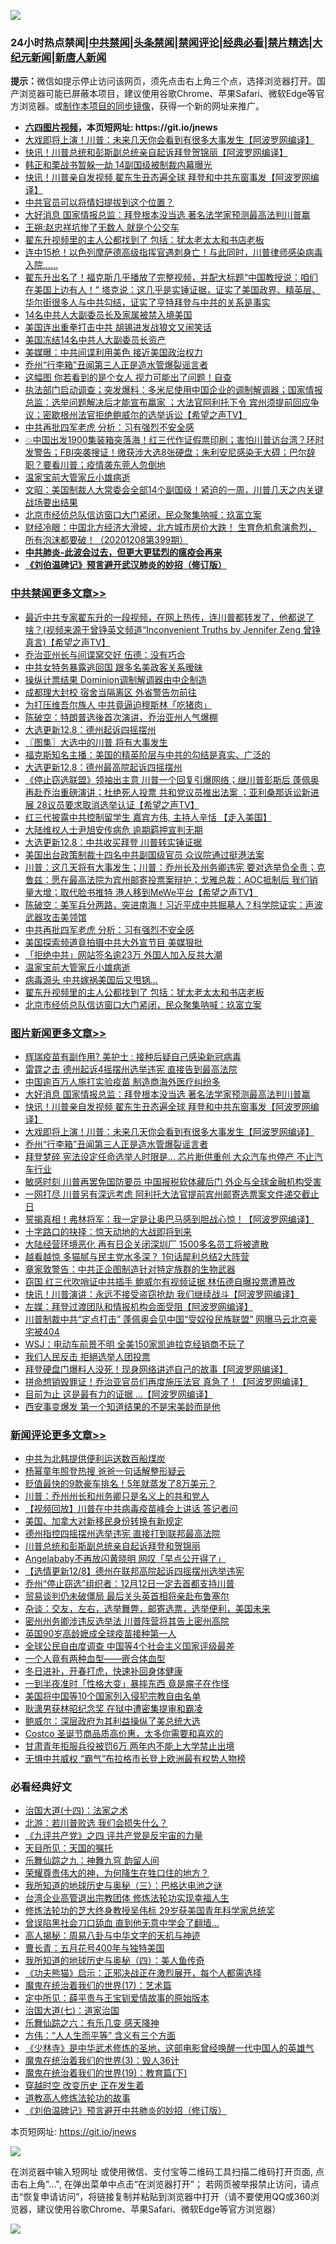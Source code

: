 ![](https://raw.githubusercontent.com/fqnews/bnews/master/64photo/fqnews-qr.jpg)

<div id="tt">
<h3>24小时热点禁闻|<a href="#%E4%B8%AD%E5%85%B1%E7%A6%81%E9%97%BB%E6%9B%B4%E5%A4%9A%E6%96%87%E7%AB%A0">中共禁闻</a>|<a href="#%E5%9B%BE%E7%89%87%E6%96%B0%E9%97%BB%E6%9B%B4%E5%A4%9A%E6%96%87%E7%AB%A0">头条禁闻</a>|<a href="#%E6%96%B0%E9%97%BB%E8%AF%84%E8%AE%BA%E6%9B%B4%E5%A4%9A%E6%96%87%E7%AB%A0">禁闻评论|<a href="#%E5%BF%85%E7%9C%8B%E7%BB%8F%E5%85%B8%E5%A5%BD%E6%96%87">经典必看|<a href="/video.md#%E7%A6%81%E7%89%87%E7%B2%BE%E9%80%89">禁片精选</a>|<a href="https://github.com/fqnews/djy/blob/master/gb/nf1351518.md#1">大纪元新闻</a>|<a href="https://github.com/fqnews/ntdtv/blob/master/gb/prog204.md#1">新唐人新闻</a></h3>
<div><b>提示：</b>微信如提示停止访问该网页，须先点击右上角三个点，选择浏览器打开。国产浏览器可能已屏蔽本项目，建议使用谷歌Chrome、苹果Safari、微软Edge等官方浏览器。或<a href="https://github.com/fqnews/bnews/blob/master/%E5%88%B6%E4%BD%9Cgit%E7%A6%81%E9%97%BB%E9%95%9C%E5%83%8F.md">制作本项目的同步镜像</a>，获得一个新的网址来推广。</div>
<ul>
<li><b><a href="http://d1.bdrive.tk/64.mp4" target="_blank">六四图片视频</a>，本页短网址: https://git.io/jnews</b></li>
<li><a href="/topimagenews/20201208/1443990.md">大戏即将上演！川普：未来几天你会看到有很多大事发生【阿波罗网编译】</a></li>
<li><a href="/cnnews/20201208/1444131.md">快讯！川普总统和彭斯副总统亲自起诉拜登贺锦丽【阿波罗网编译】</a></li>
<li><a href="/cbnews/20201208/1444051.md">韩正和栗战书暂躲一劫 14副国级被制裁内幕曝光</a></li>
<li><a href="/topimagenews/20201208/1444081.md">快讯！川普亲自发视频 翟东生丑态遍全球 拜登和中共东窗事发【阿波罗网编译】</a></li>
<li><a href="/cnnews/20201208/1443857.md">中共官员可以将情妇提拔到这个位置？</a></li>
<li><a href="/topimagenews/20201208/1444195.md">大好消息 国家情报总监：拜登根本没当选 著名法学家预测最高法判川普赢</a></li>
<li><a href="/baitai/20201208/1444107.md">王朔:赵忠祥坑惨了无数人 就是个公交车</a></li>
<li><a href="/cbnews/20201208/1444176.md">翟东升视频里的主人公都找到了 包括：犹太老太太和书店老板</a></li>
<li><a href="/comments/20201208/1443786.md">连中15枪！以色列摩萨德高级指挥官遇刺身亡！与此同时，川普律师感染病毒入院……</a></li>
<li><a href="/bannedvideo/20201208/1444238.md">翟东升出名了！福克斯几乎播放了完整视频，并配大标题“中国教授说：咱们在美国上边有人！” 塔克说：这几乎是实锤证据，证实了美国政界、精英层、华尔街很多人与中共勾结，证实了亨特拜登与中共的关系是事实</a></li>
<li><a href="/cbnews/20201208/1443844.md">14名中共人大副委员长及家属被禁入境美国</a></li>
<li><a href="/cnnews/20201208/1443858.md">美国连出重拳打击中共 胡锡进发战狼文又闹笑话</a></li>
<li><a href="/cbnews/20201208/1444111.md">美国冻结14名中共人大副委员长资产</a></li>
<li><a href="/cnnews/20201208/1444201.md">美媒曝：中共间谍利用美色 接近美国政治权力</a></li>
<li><a href="/topimagenews/20201208/1443834.md">乔州“行李箱”丑闻第三人正是造水管爆裂谣言者</a></li>
<li><a href="/lifebaike/20201208/1443974.md">这幅图 你若看到的是个女人 视力可能出了问题！自查</a></li>
<li><a href="/cbnews/20201208/1443887.md">执法部门启动调查；突发爆料：多米尼使用中国企业的调制解调器；国家情报总监：选举问题解决后才能宣布赢家 ；大法官阿利托下令 宾州须提前回应争议；密歇根州法官拒绝鲍威尔的选举诉讼【希望之声TV】</a></li>
<li><a href="/cbnews/20201208/1444216.md">中共再批四军老虎 分析：习有强烈不安全感</a></li>
<li><a href="/bannedvideo/20201208/1444080.md">💥中国出发1900集装箱突落海！红三代作证假票印刷；害怕川普访台湾？环时发警告；FBI突袭搜证！缴获涉大选8张硬盘；朱利安尼感染无大碍；巴尔辞职？要看川普；疫情袭东莞人忽倒地</a></li>
<li><a href="/cbnews/20201208/1444185.md">温家宝前大管家丘小雄病逝</a></li>
<li><a href="/cbnews/20201208/1443923.md">文昭：美国制裁人大常委会全部14个副国级！紧迫的一周，川普几天之内关键战场要出结果</a></li>
<li><a href="/cbnews/20201208/1444173.md">北京市经侦总队信访窗口大门紧闭，民众聚集呐喊：玖富立案</a></li>
<li><a href="/bannedvideo/20201208/1444118.md">财经冷眼：中国北方经济大滑坡，北方城市房价大跌！ 生育危机愈演愈烈， 所有泡沫都要破！（20201208第399期）</a></li>
<li><b><a href="/comments/20200211/1275071.md" target="_blank">中共肺炎-此波会过去，但更大更猛烈的瘟疫会再来</a></b></li>
<li><b><a href="/comments/20200207/1272816.md" target="_blank">《刘伯温碑记》预言避开武汉肺炎的妙招（修订版）</a></b></li>
</ul>
</div>

<div class="catlist">
<h3><a href="/cbnews/" target="_blank">中共禁闻</a><span><a href="/cbnews/" target="_blank" rel="nofollow">更多文章>></a></span></h3>
<ul>
<li><a href="/cbnews/20201209/1444407.md" target="_blank">最近中共专家翟东升的一段视频，在网上热传，连川普都转发了，他都说了啥？(视频来源于曾铮英文频道“Inconvenient Truths by Jennifer Zeng 曾铮真言)【希望之声TV】</a></li>
<li><a href="/cbnews/20201209/1444406.md" target="_blank">乔治亚州长与间谍窝交好 伍德：没有巧合</a></li>
<li><a href="/cbnews/20201209/1444405.md" target="_blank">中共女特务暴露逃回国 跟多名美政客关系暧昧</a></li>
<li><a href="/cbnews/20201209/1444404.md" target="_blank">操纵计票结果 Dominion调制解调器由中企制造</a></li>
<li><a href="/cbnews/20201209/1444397.md" target="_blank">成都理大封校 宿舍当隔离区 外省警告勿前往</a></li>
<li><a href="/cbnews/20201209/1444364.md" target="_blank">为打压维吾尔族人 中共竟逼迫穆斯林「吃猪肉」</a></li>
<li><a href="/cbnews/20201209/1444361.md" target="_blank">陈破空：特朗普选後首次演讲，乔治亚州人气爆棚</a></li>
<li><a href="/cbnews/20201209/1444356.md" target="_blank">大选更新12.8：德州起诉四摇摆州</a></li>
<li><a href="/cbnews/20201209/1444342.md" target="_blank">〖图集〗大选中的川普 将有大事发生</a></li>
<li><a href="/cbnews/20201209/1444323.md" target="_blank">福克斯知名主播：美国的精英阶层与中共的勾结是真实、广泛的</a></li>
<li><a href="/cbnews/20201209/1444322.md" target="_blank">大选更新12.8：德州最高院起诉四摇摆州</a></li>
<li><a href="/cbnews/20201209/1444317.md" target="_blank">《停止窃选联盟》领袖出主意  川普一个回复引爆网络；继川普彭斯后 蓬佩奥再赴乔治重磅演讲；杜绝死人投票 共和党议员推出法案 ；亚利桑那诉讼新进展   28议员要求取消选举认证【希望之声TV】</a></li>
<li><a href="/cbnews/20201208/1444286.md" target="_blank">红三代披露中共控制留学生 嘉宾方伟, 主持人辛恬 【走入美国】</a></li>
<li><a href="/cbnews/20201208/1444263.md" target="_blank">大陆维权人士尹旭安传病危 逾期羁押宣判无期</a></li>
<li><a href="/cbnews/20201208/1444253.md" target="_blank">大选更新12.8：中共收买拜登 川普转实锤证据</a></li>
<li><a href="/cbnews/20201208/1444252.md" target="_blank">美国出台政策制裁十四名中共副国级官员 众议院通过挺港法案</a></li>
<li><a href="/cbnews/20201208/1444239.md" target="_blank">川普：这几天将有大事发生；川普：乔州长及州务卿违宪 要对选举负全责；克鲁兹：愿在最高法院为宾州邮寄投票案辩护；戈雅总裁：AOC抵制后 我们销量大增；取代脸书推特 港人移到MeWe平台【希望之声TV】</a></li>
<li><a href="/cbnews/20201208/1444236.md" target="_blank">陈破空：美军兵分两路，突进南海！习近平成中共掘墓人？科学院证实：声波武器攻击美领馆</a></li>
<li><a href="/cbnews/20201208/1444216.md" target="_blank">中共再批四军老虎 分析：习有强烈不安全感</a></li>
<li><a href="/cbnews/20201208/1444213.md" target="_blank">美国探索频道竟拍摄中共大外宣节目 美媒狠批</a></li>
<li><a href="/cbnews/20201208/1444177.md" target="_blank">「拒绝中共」网站签名逾23万 外国人加入反共大潮</a></li>
<li><a href="/cbnews/20201208/1444185.md" target="_blank">温家宝前大管家丘小雄病逝</a></li>
<li><a href="/cbnews/20201208/1444184.md" target="_blank">病毒源头 中共嫁祸美国后又甩锅…</a></li>
<li><a href="/cbnews/20201208/1444176.md" target="_blank">翟东升视频里的主人公都找到了 包括：犹太老太太和书店老板</a></li>
<li><a href="/cbnews/20201208/1444173.md" target="_blank">北京市经侦总队信访窗口大门紧闭，民众聚集呐喊：玖富立案</a></li>

</ul>
</div>
<div class="catlist">
<h3><a href="/topimagenews/" target="_blank">图片新闻</a><span><a href="/topimagenews/" target="_blank" rel="nofollow">更多文章>></a></span></h3>
<ul>
<li><a href="/topimagenews/20201209/1444375.md" target="_blank">辉瑞疫苗有副作用? 美护士 : 接种后疑自己感染新冠病毒</a></li>
<li><a href="/topimagenews/20201209/1444374.md" target="_blank">雷霆之击 德州起诉4摇摆州选举违宪 直接告到最高法院</a></li>
<li><a href="/topimagenews/20201209/1444363.md" target="_blank">中国逾百万人施打实验疫苗 制造商海外医疗纠纷多</a></li>
<li><a href="/topimagenews/20201208/1444195.md" target="_blank">大好消息 国家情报总监：拜登根本没当选 著名法学家预测最高法判川普赢</a></li>
<li><a href="/topimagenews/20201208/1444081.md" target="_blank">快讯！川普亲自发视频 翟东生丑态遍全球 拜登和中共东窗事发【阿波罗网编译】</a></li>
<li><a href="/topimagenews/20201208/1443990.md" target="_blank">大戏即将上演！川普：未来几天你会看到有很多大事发生【阿波罗网编译】</a></li>
<li><a href="/topimagenews/20201208/1443834.md" target="_blank">乔州“行李箱”丑闻第三人正是造水管爆裂谣言者</a></li>
<li><a href="/topimagenews/20201208/1443820.md" target="_blank">拜登梦碎 宪法设定任命选举人时限是&#8230; 芯片断供重创 大众汽车也停产 不止汽车行业</a></li>
<li><a href="/topimagenews/20201208/1443779.md" target="_blank">敏感时刻 川普再罢免国防要员 中国报税软体藏后门 外企与全球金融机构受害</a></li>
<li><a href="/topimagenews/20201208/1443753.md" target="_blank">一网打尽 川普另有深远考虑 阿利托大法官提前宾州邮寄选票案文件递交截止日</a></li>
<li><a href="/topimagenews/20201207/1443560.md" target="_blank">誓揭真相！弗林将军：我一定是让奥巴马感到胆战心惊！【阿波罗网编译】</a></li>
<li><a href="/comments/20201207/1443483.md" target="_blank">十字路口的抉择：惊天动地的大战即将到来</a></li>
<li><a href="/topimagenews/20201207/1443309.md" target="_blank">大陆经营环境恶化 再有日企关闭深圳厂 1500多名员工将被遣散</a></li>
<li><a href="/topimagenews/20201207/1443304.md" target="_blank">越看越惊 多猫腻与民主党水多深？ 1句话犀利总结2大阵营</a></li>
<li><a href="/topimagenews/20201207/1443292.md" target="_blank">章家敦警告：中共正企图制造针对特定族群的生物武器</a></li>
<li><a href="/topimagenews/20201207/1443243.md" target="_blank">窃国 红三代吹哨证中共插手 鲍威尔有视频证据 林伍德自曝投票遭篡改</a></li>
<li><a href="/topimagenews/20201206/1442956.md" target="_blank">快讯！川普演讲：永远不接受盗窃抢劫 我们继续战斗【阿波罗网编译】</a></li>
<li><a href="/topimagenews/20201206/1442867.md" target="_blank">左媒：拜登过渡团队和情报机构会面受阻【阿波罗网编译】</a></li>
<li><a href="/topimagenews/20201206/1442817.md" target="_blank">川普制裁中共“定点打击” 蓬佩奥会见中国“受奴役民族联盟” 网曝马云北京豪宅被404</a></li>
<li><a href="/topimagenews/20201206/1442795.md" target="_blank">WSJ：电动车前景不明 全美150家凯迪拉克经销商不玩了</a></li>
<li><a href="/topimagenews/20201206/1442772.md" target="_blank">我们人民反击 拒絕选举人团投票</a></li>
<li><a href="/topimagenews/20201205/1442568.md" target="_blank">拜登硬盘门爆料人没死！现身网络讲述自己的故事【阿波罗网编译】</a></li>
<li><a href="/topimagenews/20201205/1442408.md" target="_blank">拼命想销毁罪证！乔治亚官员们再度施压法官 真急了！【阿波罗网编译】</a></li>
<li><a href="/topimagenews/20201205/1442397.md" target="_blank">目前为止 这是最有力的证据 …【阿波罗网编译】</a></li>
<li><a href="/topimagenews/20201205/1442396.md" target="_blank">西安事变爆发 第一个知道结果的不是宋美龄而是他</a></li>

</ul>
</div>
<div class="catlist">
<h3><a href="/comments/" target="_blank">新闻评论</a><span><a href="/comments/" target="_blank" rel="nofollow">更多文章>></a></span></h3>
<ul>
<li><a href="/comments/20201209/1444402.md" target="_blank">中共为北韩提供便利运送数百船煤炭</a></li>
<li><a href="/comments/20201209/1444401.md" target="_blank">杨幂童年照登热搜 爸爸一句话解整形疑云</a></li>
<li><a href="/comments/20201209/1444400.md" target="_blank">贬值最快的9款豪车排名！5年就蒸发了8万美元？</a></li>
<li><a href="/comments/20201209/1444393.md" target="_blank">川普：乔州州长和州务卿只是名义上的共和党人</a></li>
<li><a href="/comments/20201209/1444382.md" target="_blank">【视频回放】川普在中共病毒疫苗峰会上讲话 答记者问</a></li>
<li><a href="/comments/20201209/1444381.md" target="_blank">美国、加拿大对新移民身份转换有新规定</a></li>
<li><a href="/comments/20201209/1444370.md" target="_blank">德州指控四摇摆州选举违宪 直接打到联邦最高法院</a></li>
<li><a href="/comments/20201209/1444369.md" target="_blank">川普总统和彭斯副总统亲自起诉拜登和贺锦丽</a></li>
<li><a href="/comments/20201209/1444341.md" target="_blank">Angelababy不再放闪黄晓明 网叹「早点公开得了」</a></li>
<li><a href="/comments/20201209/1444321.md" target="_blank">【选情更新12/8】德州在联邦高院起诉四摇摆州选举违宪</a></li>
<li><a href="/comments/20201208/1444271.md" target="_blank">乔州“停止窃选”组织者：12月12日一定去首都支持川普</a></li>
<li><a href="/comments/20201208/1444270.md" target="_blank">贸易谈判仍未破僵局 最后关头英首相将亲赴布鲁塞尔</a></li>
<li><a href="/comments/20201208/1444214.md" target="_blank">杂谈：交友，左右，选举舞弊，邮寄选票，选举便利，美国未来</a></li>
<li><a href="/comments/20201208/1444264.md" target="_blank">密州州务卿涉违反选举法 川普阵营将其告上密州高院</a></li>
<li><a href="/comments/20201208/1444202.md" target="_blank">英国90岁高龄嬷成全球疫苗接种第一人</a></li>
<li><a href="/comments/20201208/1444191.md" target="_blank">全球公民自由度调查 中国等4个社会主义国家评级最差</a></li>
<li><a href="/comments/20201208/1444170.md" target="_blank">一个人竟有两种血型——嵌合体血型</a></li>
<li><a href="/comments/20201208/1444169.md" target="_blank">冬日进补，开春打虎，快速补回身体健康</a></li>
<li><a href="/comments/20201208/1444168.md" target="_blank">一到半夜准时「性格大变」暴摔东西 竟是瘤子在作怪</a></li>
<li><a href="/comments/20201208/1444145.md" target="_blank">美国将中国等10个国家列入侵犯宗教自由名单</a></li>
<li><a href="/comments/20201208/1444133.md" target="_blank">耿潇男获林昭纪念奖 在狱中遭密集提审和霸凌</a></li>
<li><a href="/comments/20201208/1444124.md" target="_blank">鲍威尔：深层政府为其利益操纵了美总统大选</a></li>
<li><a href="/comments/20201208/1444123.md" target="_blank">Costco 圣诞节商品质高价惠，太多你需要和喜欢的</a></li>
<li><a href="/comments/20201208/1444119.md" target="_blank">甘肃青年拒服兵役被罚6万 两年内不能上大学禁止出境</a></li>
<li><a href="/comments/20201208/1444086.md" target="_blank">无惧中共威权 “霸气”布拉格市长登上欧洲最有权势人物榜</a></li>

</ul>
</div>

<div class="catlist">
<h3>必看经典好文</h3>
<ul>
<li><a href="/cbnews/20180320/916962.md" target="_blank">治国大道(十四)：法家之术</a></li>
<li><a href="/comments/20201112/1430018.md" target="_blank">北游：若川普败选 我们会损失什么？</a></li>
<li><a href="/bookonline/20131116/201053.md" target="_blank">《九评共产党》之四 评共产党是反宇宙的力量</a></li>
<li><a href="/tculture/20180919/1000196.md" target="_blank">天目所见：天国的嘱托</a></li>
<li><a href="/tculture/20170718/793528.md" target="_blank">乐舞仙踪之九：神舞九穹 韵留人间</a></li>
<li><a href="/comments/20200618/1346830.md" target="_blank">荣耀尊贵伟大的神，为何降生在牲口住的地方？</a></li>
<li><a href="/tculture/xiulian/20170726/797589.md" target="_blank">我所知道的地球历史与奥秘（三）：巴格达电池之谜</a></li>
<li><a href="/comments/20200528/1335859.md" target="_blank">台湾企业高管退出宗教团体 修炼法轮功实现幸福人生</a></li>
<li><a href="/comments/20190517/1129285.md" target="_blank">修炼法轮功的芝大终身教授吴伟标 29岁获美国青年科学家总统奖</a></li>
<li><a href="/topimagenews/20200928/1404412.md" target="_blank">曾误陷黑社会刀口舔血 直到他无意中学会了翻墙&#8230;</a></li>
<li><a href="/aomi/history/20170924/831575.md" target="_blank">高人揭秘：周易八卦与中华文字的天机与神迹</a></li>
<li><a href="/comments/20200713/1359796.md" target="_blank">曹长青：五月花号400年与独特美国</a></li>
<li><a href="/tculture/xiulian/20170729/799172.md" target="_blank">我所知道的地球历史与奥秘（四）：美人鱼传奇</a></li>
<li><a href="/comments/20200308/1290182.md" target="_blank">《功夫熊猫》启示：正邪决战正在激烈展开，每个人都需选择</a></li>
<li><a href="/topimagenews/20180620/960677.md" target="_blank">魔鬼在统治着我们的世界(17)：艺术篇</a></li>
<li><a href="/comments/20200616/1345658.md" target="_blank">定中所见：薛平贵与王宝钏爱情故事的原始版本</a></li>
<li><a href="/cbnews/20190424/913985.md" target="_blank">治国大道(七)：道家治国</a></li>
<li><a href="/tculture/20190101/792146.md" target="_blank">乐舞仙踪之六：有乐几变 感天降神</a></li>
<li><a href="/comments/20200720/1363377.md" target="_blank">方伟：“人人生而平等” 含义有三个方面</a></li>
<li><a href="/comments/20201013/1412612.md" target="_blank">《少林寺》是中华武术修炼的圣地，这部电影曾经唤醒一代中国人的英雄气</a></li>
<li><a href="/topimagenews/20180521/945342.md" target="_blank">魔鬼在统治着我们的世界(3)：毁人36计</a></li>
<li><a href="/comments/20180716/972458.md" target="_blank">魔鬼在统治着我们的世界(19)：教育篇(下)</a></li>
<li><a href="/comments/20200626/1259925.md" target="_blank">穿越时空 改变历史 正在发生着</a></li>
<li><a href="/comments/20200805/1375080.md" target="_blank">道教高人修炼法轮功的故事</a></li>
<li><a href="/comments/20200207/1272816.md" target="_blank">《刘伯温碑记》预言避开中共肺炎的妙招（修订版）</a></li>

</ul>
</div>

本页短网址: https://git.io/jnews

![](https://raw.githubusercontent.com/fqnews/bnews/master/64photo/fqnews-qr.jpg)

在浏览器中输入短网址 或使用微信、支付宝等二维码工具扫描二维码打开页面, 点击右上角"...", 在弹出菜单中点击“在浏览器打开”； 若网页被举报禁止访问，请点击“恢复申请访问”，将链接复制并粘贴到浏览器中打开（请不要使用QQ或360浏览器，建议使用谷歌Chrome、苹果Safari、微软Edge等官方浏览器）

![](https://raw.githubusercontent.com/fqnews/bnews/master/64photo/wx.jpg)